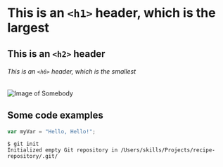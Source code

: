 # This is an `<h1>` header, which is the largest

## This is an `<h2>` header

###### This is an `<h6>` header, which is the smallest

![Image of Somebody](https://octodex.github.com/images/yaktocat.png)

## Some code examples

``` javascript
var myVar = "Hello, Hello!";
```

```
$ git init
Initialized empty Git repository in /Users/skills/Projects/recipe-repository/.git/
```
